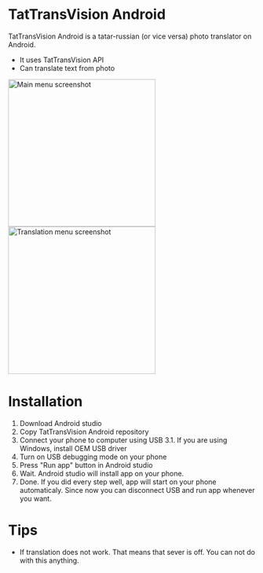 # TatTransVision Android

TatTransVision Android is a tatar-russian (or vice versa) photo translator on Android. 

  - It uses TatTransVision API
  - Can translate text from photo

<img src="https://i.ibb.co/92kFf3Z/photo-2020-09-27-14-32-59.jpg" alt="Main menu screenshot" width="300"/>
<img src="https://i.ibb.co/L8m9fdj/photo-2020-09-27-14-33-00.jpg" alt="Translation menu screenshot" width="300"/>

# Installation

 1. Download Android studio
 2. Copy TatTransVision Android repository
 3. Connect your phone to computer using USB
     3.1. If you are using Windows, install OEM USB driver
 4. Turn on USB debugging mode on your phone
 5. Press "Run app" button in Android studio
 6. Wait. Android studio will install app on your phone.
 7. Done. If you did every step well, app will start on your phone automaticaly. Since now you can disconnect USB and run app whenever you want.

# Tips

- If translation does not work. That means that sever is off. You can not do with this anything.
